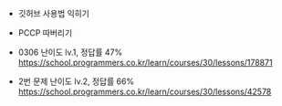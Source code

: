 * 깃허브 사용법 익히기
* PCCP 따버리기

* 0306
난이도 lv.1, 정답률 47%
https://school.programmers.co.kr/learn/courses/30/lessons/178871

* 2번 문제
난이도 lv.2, 정답률 66%
https://school.programmers.co.kr/learn/courses/30/lessons/42578

